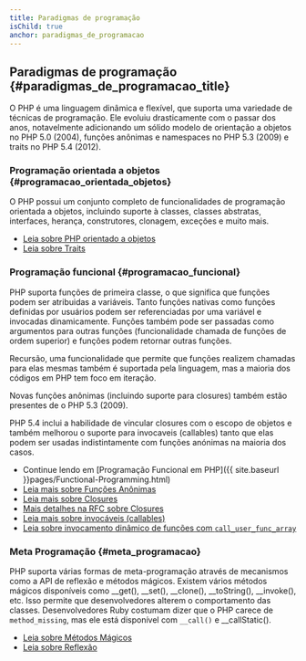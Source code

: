 ```yaml
---
title: Paradigmas de programação
isChild: true
anchor: paradigmas_de_programacao
---
```


## Paradigmas de programação {#paradigmas_de_programacao_title}

O PHP é uma linguagem dinâmica e flexível, que suporta uma variedade de técnicas de programação. Ele evoluiu
drasticamente com o passar dos anos, notavelmente adicionando um sólido modelo de orientação a objetos no PHP 5.0 
(2004), funções anônimas e namespaces no PHP 5.3 (2009) e traits no PHP 5.4 (2012).

### Programação orientada a objetos {#programacao_orientada_objetos}

O PHP possui um conjunto completo de funcionalidades de programação orientada a objetos, incluindo suporte à classes,
classes abstratas, interfaces, herança, construtores, clonagem, exceções e muito mais.

* [Leia sobre PHP orientado a objetos][oop]
* [Leia sobre Traits][traits]

### Programação funcional {#programacao_funcional}

PHP suporta funções de primeira classe, o que significa que funções podem ser atribuidas a variáveis. Tanto funções
nativas como funções definidas por usuários podem ser referenciadas por uma variável e invocadas dinamicamente. Funções
também pode ser passadas como argumentos para outras funções (funcionalidade chamada de funções de ordem superior) e
funções podem retornar outras funções.

Recursão, uma funcionalidade que permite que funções realizem chamadas para elas mesmas também é suportada pela
linguagem, mas a maioria dos códigos em PHP tem foco em iteração.

Novas funções anônimas (incluindo suporte para closures) também estão presentes de o PHP 5.3 (2009).

PHP 5.4 inclui a habilidade de vincular closures com o escopo de objetos e também melhorou o suporte para invocaveis
(callables) tanto que elas podem ser usadas indistintamente com funções anónimas na maioria dos casos.

* Continue lendo em [Programação Funcional em PHP]({{ site.baseurl }}pages/Functional-Programming.html)
* [Leia mais sobre Funções Anônimas][anonymous-functions]
* [Leia mais sobre Closures][closure-class]
* [Mais detalhes na RFC sobre Closures][closures-rfc]
* [Leia mais sobre invocáveis (callables)][callables]
* [Leia sobre invocamento dinâmico de funções com `call_user_func_array`][call-user-func-array]

### Meta Programação {#meta_programacao}

PHP suporta várias formas de meta-programação através de mecanismos como a API de reflexão e métodos mágicos. Existem
vários métodos mágicos disponíveis como __get(), __set(), __clone(), __toString(), __invoke(), etc. Isso permite que
desenvolvedores alterem o comportamento das classes. Desenvolvedores Ruby costumam dizer que o PHP carece de
`method_missing`, mas ele está disponível com `__call()` e __callStatic().

* [Leia sobre Métodos Mágicos][magic-methods]
* [Leia sobre Reflexão][reflection]

[namespaces]: http://php.net/manual/en/language.namespaces.php
[overloading]: http://php.net/manual/en/language.oop5.overloading.php
[oop]: http://www.php.net/manual/en/language.oop5.php
[anonymous-functions]: http://www.php.net/manual/en/functions.anonymous.php
[closure-class]: http://php.net/manual/en/class.closure.php
[callables]: http://php.net/manual/en/language.types.callable.php
[magic-methods]: http://php.net/manual/en/language.oop5.magic.php
[reflection]: http://www.php.net/manual/en/intro.reflection.php
[traits]: http://www.php.net/traits
[call-user-func-array]: http://php.net/manual/en/function.call-user-func-array.php
[closures-rfc]: https://wiki.php.net/rfc/closures